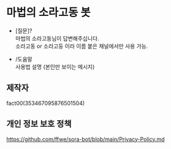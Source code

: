 # 마법의 소라고동 봇

- [질문]?  
마법의 소라고동님이 답변해주십니다.  
소라고동 or 소라고둥 이라 이름 붙은 채널에서만 사용 가능.  

- /도움말  
사용법 설명 (본인만 보이는 메시지)  

## 제작자
fact00(353467095876501504)  

## 개인 정보 보호 정책
https://github.com/ffwe/sora-bot/blob/main/Privacy-Policy.md  